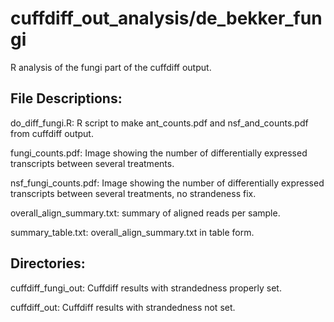 # cuffdiff_out_analysis/de_bekker_fungi

R analysis of the fungi part of the cuffdiff output.

## File Descriptions:

do_diff_fungi.R:
R script to make ant_counts.pdf and nsf_and_counts.pdf from cuffdiff output.

fungi_counts.pdf:
Image showing the number of differentially expressed transcripts between several treatments.

nsf_fungi_counts.pdf:
Image showing the number of differentially expressed transcripts between several treatments, no strandeness fix.

overall_align_summary.txt:
summary of aligned reads per sample.

summary_table.txt:
overall_align_summary.txt in table form.

## Directories:

cuffdiff_fungi_out:
Cuffdiff results with strandedness properly set.

cuffdiff_out:
Cuffdiff results with strandedness not set.
